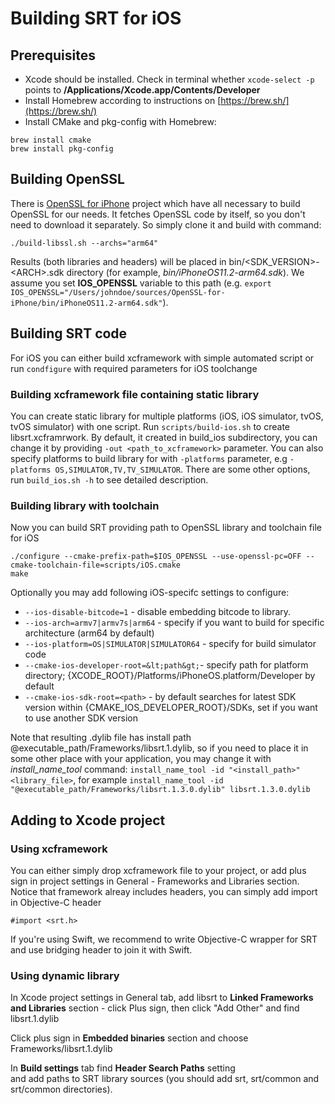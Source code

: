 # Building SRT for iOS

## Prerequisites
* Xcode should be installed. Check in terminal whether `xcode-select -p` points to **/Applications/Xcode.app/Contents/Developer** 
* Install Homebrew according to instructions on [https://brew.sh/](https://brew.sh/)
* Install CMake and pkg-config with Homebrew:
```
brew install cmake
brew install pkg-config
```

## Building OpenSSL
There is [OpenSSL for iPhone](https://github.com/x2on/OpenSSL-for-iPhone) project which have all necessary to build OpenSSL for our needs. It fetches OpenSSL code by itself, so you don't need to download it separately. So simply clone it and build with command:
```
./build-libssl.sh --archs="arm64"
```

Results (both libraries and headers) will be placed in bin/&lt;SDK_VERSION&gt;-&lt;ARCH&gt;.sdk directory (for example, *bin/iPhoneOS11.2-arm64.sdk*). We assume you set **IOS_OPENSSL** variable to this path (e.g. `export IOS_OPENSSL="/Users/johndoe/sources/OpenSSL-for-iPhone/bin/iPhoneOS11.2-arm64.sdk"`). 

## Building SRT code
For iOS you can either build xcframework with simple automated script or run `condfigure` with required parameters for iOS toolchange

### Building xcframework file containing static library 
You can create static library for multiple platforms (iOS, iOS simulator, tvOS, tvOS simulator) with one script.
Run `scripts/build-ios.sh` to create libsrt.xcframrwork. By default, it created in build_ios subdirectory, you can change it by providing `-out <path_to_xcframework>` parameter. You can also specify platforms to build library for with `-platforms` parameter, e.g `-platforms OS,SIMULATOR,TV,TV_SIMULATOR`. There are some other options, run `build_ios.sh -h` to see detailed description. 

 
### Building library with toolchain
Now you can build SRT providing path to OpenSSL library and toolchain file for iOS

```
./configure --cmake-prefix-path=$IOS_OPENSSL --use-openssl-pc=OFF --cmake-toolchain-file=scripts/iOS.cmake
make
```

Optionally you may add following iOS-specifc settings to configure:

* `--ios-disable-bitcode=1` - disable embedding bitcode to library. 
* `--ios-arch=armv7|armv7s|arm64` - specify if you want to build for specific architecture (arm64 by default) 
* `--ios-platform=OS|SIMULATOR|SIMULATOR64` - specify for build simulator code 
* `--cmake-ios-developer-root=&lt;path&gt;`- specify path for platform directory; {XCODE_ROOT}/Platforms/iPhoneOS.platform/Developer by default 
* `--cmake-ios-sdk-root=<path>` - by default searches for latest SDK version within {CMAKE_IOS_DEVELOPER_ROOT}/SDKs, set if you want to use another SDK version

Note that resulting .dylib file has install path @executable_path/Frameworks/libsrt.1.dylib, so if you need to place it in some other place with your application, you may change it with *install_name_tool* command: ``install_name_tool -id "<install_path>" <library_file>``, for example ``install_name_tool -id "@executable_path/Frameworks/libsrt.1.3.0.dylib" libsrt.1.3.0.dylib``

## Adding to Xcode project
### Using xcframework
You can either simply drop xcframework file to your project, or add plus sign in project settings in General - Frameworks and Libraries section. Notice that framework alreay includes headers, you can simply add import in Objective-C header
```
#import <srt.h>
```
If you're using Swift, we recommend to write Objective-C wrapper for SRT and use bridging header to join it with Swift.

### Using dynamic library

In Xcode project settings in General tab, add libsrt to **Linked Frameworks and Libraries** section - click Plus sign, then click "Add Other" and find libsrt.1.dylib

Click plus sign in **Embedded binaries** section and choose Frameworks/libsrt.1.dylib

In **Build settings** tab find **Header Search Paths** setting  
and add paths to SRT library sources (you should add srt, srt/common and srt/common directories). 

